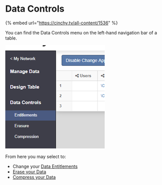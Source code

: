 # Data Controls

{% embed url="https://cinchy.tv/all-content/1536" %}

You can find the Data Controls menu on the left-hand navigation bar of a table.

![](<../../../../.gitbook/assets/image (3).png>)

From here you may select to:

* Change your [Data Entitlements](data-entitlements-and-access-controls.md)
* [Erase your Data](data-erasure.md)
* [Compress your Data](data-compression.md)
